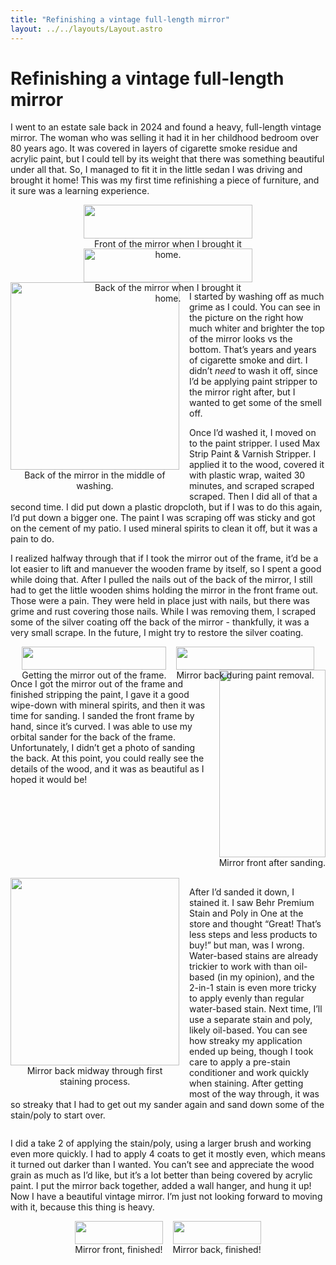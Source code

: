 ```yaml
---
title: "Refinishing a vintage full-length mirror"
layout: ../../layouts/Layout.astro
---
```


<style>
  .image-row{display:flex;justify-content:center;gap:1rem;flex-wrap:wrap}
  .image-row figure{max-width:270px;text-align:center;margin:0}
  .image-row img{width:100%;max-height:300px;height:auto;object-fit:contain}

  .float-left,.float-right{max-width:270px;max-height:360px;text-align:center}
  .float-left img,.float-right img{width:100%;height:auto;max-height:300px;object-fit:contain}
  .float-left{float:left;margin:0 1rem 1rem 0}
  .float-right{float:right;margin:0 0 1rem 1rem}
  .flow-clear{clear:both}
</style>

# Refinishing a vintage full-length mirror

I went to an estate sale back in 2024 and found a heavy, full-length vintage mirror. The woman who was selling it had it in her childhood bedroom over 80 years ago. It was covered in layers of cigarette smoke residue and acrylic paint, but I could tell by its weight that there was something beautiful under all that. So, I managed to fit it in the little sedan I was driving and brought it home! This was my first time refinishing a piece of furniture, and it sure was a learning experience. 

<div class="image-row">
  <figure>
    <img src="/images/full_length_mirror/mirror_front_unwashed.JPG" alt="">
    <figcaption>Front of the mirror when I brought it home.</figcaption>
  </figure>
  <figure>
    <img src="/images/full_length_mirror/mirror_back_unwashed.JPG" alt="">
    <figcaption>Back of the mirror when I brought it home.</figcaption>
  </figure>
</div>


<figure class="float-left">
  <img src="/images/full_length_mirror/mirror_back_mid_washing.JPG" alt="">
  <figcaption>Back of the mirror in the middle of washing.</figcaption>
</figure>

I started by washing off as much grime as I could. You can see in the picture on the right how much whiter and brighter the top of the mirror looks vs the bottom. That’s years and years of cigarette smoke and dirt. I didn’t *need* to wash it off, since I’d be applying paint stripper to the mirror right after, but I wanted to get some of the smell off.

Once I’d washed it, I moved on to the paint stripper. I used Max Strip Paint & Varnish Stripper. I applied it to the wood, covered it with plastic wrap, waited 30 minutes, and scraped scraped scraped. Then I did all of that a second time. I did put down a plastic dropcloth, but if I was to do this again, I’d put down a bigger one. The paint I was scraping off was sticky and got on the cement of my patio. I used mineral spirits to clean it off, but it was a pain to do.

I realized halfway through that if I took the mirror out of the frame, it’d be a lot easier to lift and manuever the wooden frame by itself, so I spent a good while doing that. After I pulled the nails out of the back of the mirror, I still had to get the little wooden shims holding the mirror in the front frame out. Those were a pain. They were held in place just with nails, but there was grime and rust covering those nails. While I was removing them, I scraped some of the silver coating off the back of the mirror - thankfully, it was a very small scrape. In the future, I might try to restore the silver coating.

<div class="image-row">
  <figure>
    <img src="/images/full_length_mirror/mirror_popping_out.JPG" alt="">
    <figcaption>Getting the mirror out of the frame.</figcaption>
  </figure>
  <figure>
    <img src="/images/full_length_mirror/mirror_back_paint_removal.JPG" alt="">
    <figcaption>Mirror back during paint removal.</figcaption>
  </figure>
</div>


<figure class="float-right">
  <img src="/images/full_length_mirror/mirror_front_sanded.JPG" alt="">
  <figcaption>Mirror front after sanding.</figcaption>
</figure>

Once I got the mirror out of the frame and finished stripping the paint, I gave it a good wipe-down with mineral spirits, and then it was time for sanding. I sanded the front frame by hand, since it’s curved. I was able to use my orbital sander for the back of the frame. Unfortunately, I didn’t get a photo of sanding the back. At this point, you could really see the details of the wood, and it was as beautiful as I hoped it would be!

<div class="flow-clear"></div>

<figure class="float-left">
  <img src="/images/full_length_mirror/mirror_back_streaky.JPG" alt="">
  <figcaption>Mirror back midway through first staining process.</figcaption>
</figure>

After I’d sanded it down, I stained it. I saw Behr Premium Stain and Poly in One at the store and thought “Great! That’s less steps and less products to buy!” but man, was I wrong. Water-based stains are already trickier to work with than oil-based (in my opinion), and the 2-in-1 stain is even more tricky to apply evenly than regular water-based stain. Next time, I’ll use a separate stain and poly, likely oil-based. You can see how streaky my application ended up being, though I took care to apply a pre-stain conditioner and work quickly when staining. After getting most of the way through, it was so streaky that I had to get out my sander again and sand down some of the stain/poly to start over.

<div class="flow-clear"></div>

I did a take 2 of applying the stain/poly, using a larger brush and working even more quickly. I had to apply 4 coats to get it mostly even, which means it turned out darker than I wanted. You can’t see and appreciate the wood grain as much as I’d like, but it’s a lot better than being covered by acrylic paint. I put the mirror back together, added a wall hanger, and hung it up! Now I have a beautiful vintage mirror. I’m just not looking forward to moving with it, because this thing is heavy.

<div class="image-row">
  <figure>
    <img src="/images/full_length_mirror/mirror_front_finished.JPG" alt="">
    <figcaption>Mirror front, finished!</figcaption>
  </figure>
  <figure>
    <img src="/images/full_length_mirror/mirror_back_finished.JPG" alt="">
    <figcaption>Mirror back, finished!</figcaption>
  </figure>
</div>
